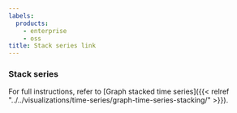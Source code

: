 ```yaml
---
labels:
  products:
    - enterprise
    - oss
title: Stack series link
---
```


### Stack series

For full instructions, refer to [Graph stacked time series]({{< relref "../../visualizations/time-series/graph-time-series-stacking/" >}}).
